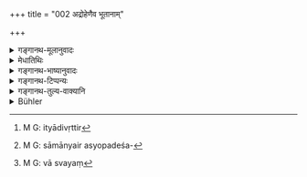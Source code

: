 +++
title = "002 अद्रोहेणैव भूतानाम्"

+++

<details><summary>गङ्गानथ-मूलानुवादः</summary>

[While living in the house], The Brāhmaṇa shall, in normal times, subsist by taking to that means of livelihood which involves no trouble—or very little trouble—to living beings.—(2)
</details>

<details><summary>मेधातिथिः</summary>

"देहि देहि" इति याचमानस्य यः परस्य चित्तविकारः खेदात्मको जायते, स द्रोहो ऽभिप्रेतः, न पुनर् हिंसैव, तस्याः सर्वसामान्येनैव प्रतिषेधात् । **अल्पद्रोहेणेति** । याच्ञया विना यदि न वर्त्यते तदा स्वल्पं याचितव्यम्, एषो ऽल्पद्रोहः । **या वृत्तिर्** जीवनोपायः कृषिसेवादि, यस्यां वृत्तौ परस्य पीडा न भवति सा आश्रयितव्या । सामान्योपदेशो ऽयम् । **समास्थाय** आश्रित्य जीवेत् । 

- आपदि दशमे विधिर् भविष्यति । अस्माच् चोपदेशाद् वक्ष्यमाणाभ्य अन्यापि वृत्तिर्[^१] भवतीति गम्यते । अन्यथा वक्ष्यमाणविशेषनिष्ठत्वे सामान्यस्योपदेशस्यानर्थक्यम्[^२] एव स्यात् । तेन च याजनाध्यापने, कुसीदम् अमृतादिमध्ये अपठितम् अपि लभ्यते । 


[^२]:
     M G: sāmānyair asyopadeśa-


[^१]:
     M G: ityādivṛttir

- अल्पीयसी या उञ्छवृत्तिर् गृहीता असौ ह्य् अल्पद्रोहः । तथा च गौतमः- "कृषिवाणिज्ये चास्वयं[^३] कृते । कुसीदं च" (ग्ध् १०.५–६) । जीवनमात्रो ऽयं विधिः, धनसंचयस् तु वक्ष्यमाणैर् एव नियतैः कर्मभिः ॥ ४.२ ॥


[^३]:
     M G: vā svayaṃ
</details>

<details><summary>गङ्गानथ-भाष्यानुवादः</summary>

By ‘*trouble*’ here is meant, not only *harm*, but the unpleasant feeling or displeasure that is produced in the mind of one who is constantly begged with the words ‘give me this,’ ‘give me that;’—the
*harming* of others being already generally prohibited.

‘*Little trouble*;’—If he cannot manage to live without begging, he should beg very little. This is what.is meant by ‘little trouble.’

That ‘*means of livelihood*’—means of subsistence, such as agriculture, service, and the like—which means does not cause trouble to other persons,—such a means of subsistence should be taken to.

This is a general advice.

‘*By taking to that means...he should subsist*.’

What is to be done in abnormal times of distress shall be laid down in Discourse X.

From what is said here it follows that there are also other means of living than those that are going to be described. Otherwise, if the present text referred to those only that are going to be described, there would be no point in the general injunction here put forward. Thus it is that we get at such means of living as ‘officiating at sacrifices,’ ‘teaching,’ ‘money-lending,’ and so forth,—even though these are not mentioned among ‘*amṛta*’ and the rest enumerated here.

‘Living on gleanings,’ which has been accepted as a very small means of subsistence, is what is meant by ‘involving little trouble.’ Says Gautama (10.6)—‘Agriculture and Trade, done through others, as also money-lending.’

What is here laid down is the means of mere subsistence; the amassing of wealth is to be done by the few specialised means going to be enumerated.—(2)
</details>

<details><summary>गङ्गानथ-टिप्पन्यः</summary>

This verse is quoted in *Mitākṣarā* (on 1.128), which says that what is here stated is confined to the Brāhmaṇa only;—in *Vidhānapārijāta* (II, p. 246);—in *Madanapārijāta* (p. 215);—and in *Nṛsiṃhaprasāda* (Āhnika, p. 37a),
</details>

<details><summary>गङ्गानथ-तुल्य-वाक्यानि</summary>

*Viṣṇu* (2.11).—‘For the Brāhmaṇa, officiating at sacrifices and
receiving of gifts.’

*Āpastamba-Dharmasūtra* (2.4-6).—‘The Brāhmaṇa’s *own occupation*,
consists of studying, teaching, sacrificing, officiating at sacrifices, making gifts, receiving gifts, inheriting of property and gleaning and picking; also such others as may not have been adopted by others.’

*Baudhāyana* (2.2.69).—‘If unable to maintain himself by teaching,
officiating at sacrifices, and receiving of gifts, he may live by the occupation of the Kṣatriya; this being the next best for him.’

*Atri* (13).—‘The occupation of the Brāhmaṇa consists of sacrificing,
making gifts, studying, austerities, receiving gifts, teaching and officiating at sacrifices; these are the means of his livelihood.’

*Arthaśāstra* (p. 29).—‘For the householder, living by the means
prescribed for him, marrying in families not belonging to the same Ṛṣi-gotra, approaching his wife only during her periods, making offerings to gods, Pitṛs, guests and dependants and feeding on what remains.’
</details>

<details><summary>Bühler</summary>

002	A Brahmana must seek a means of subsistence which either causes no, or at least little pain (to others), and live (by that) except in times of distress.
</details>

